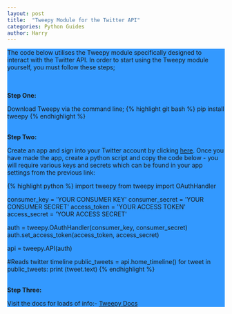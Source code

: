 ```yaml
---
layout: post
title:  "Tweepy Module for the Twitter API"
categories: Python Guides
author: Harry
---
```


<style>
.mainbodytext {
	background-color: #3399ff;
}
</style>

<div class = "mainbodytext">

The code below utilises the Tweepy module specifically designed to interact with the Twitter API. 
In order to start using the Tweepy module yourself, you must follow these steps;

<br><br>
<strong>Step One:</strong>
<br>

Download Tweepy via the command line;
{% highlight git bash %}
pip install tweepy
{% endhighlight %}

<br>
<strong>Step Two:</strong>

Create an app and sign into your Twitter account by clicking <a href="https://apps.twitter.com">here</a>.
Once you have made the app, create a python script and copy the code below - you will require various keys and secrets which can be found in your app settings from the previous link:

{% highlight python %}
import tweepy
from tweepy import OAuthHandler
 
consumer_key = 'YOUR CONSUMER KEY'
consumer_secret = 'YOUR CONSUMER SECRET'
access_token = 'YOUR ACCESS TOKEN'
access_secret = 'YOUR ACCESS SECRET'
 
auth = tweepy.OAuthHandler(consumer_key, consumer_secret)
auth.set_access_token(access_token, access_secret)
 
api = tweepy.API(auth)

#Reads twitter timeline
public_tweets = api.home_timeline()
for tweet in public_tweets:
    print (tweet.text)
{% endhighlight %}

<br>
<strong>Step Three:</strong>

Visit the docs for loads of info:- <a href="http://tweepy.readthedocs.io/en/v3.5.0/getting_started.html">Tweepy Docs</a>

</div>




